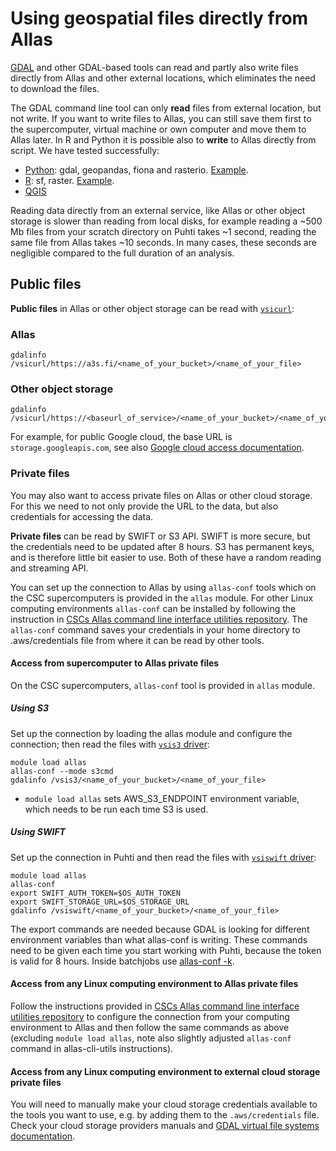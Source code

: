 # Using geospatial files directly from Allas

[GDAL](../../../apps/gdal.md) and other GDAL-based tools can read and partly also write files directly from Allas and other external locations, which eliminates the need to download the files.

The GDAL command line tool can only __read__ files from external location, but not write. If you want to write files to Allas, you can still save them first to the supercomputer, virtual machine or own computer and move them to Allas later. In R and Python it is possible also to __write__ to Allas directly from script. We have tested successfully:

 * [Python](../../../apps/geoconda.md): gdal, geopandas, fiona and rasterio. [Example](https://github.com/csc-training/geocomputing/blob/master/python/allas/working_with_allas_from_Python_S3.py). 
 * [R](../../../apps/r-env-for-gis.md): sf, raster. [Example](https://github.com/csc-training/geocomputing/blob/master/R/allas/working_with_allas_from_R_S3.R). 
 * [QGIS](../../../apps/qgis.md)

 
Reading data directly from an external service, like Allas or other object storage is slower than reading from local disks, for example reading a ~500 Mb files from your scratch directory on Puhti takes ~1 second, reading the same file from Allas takes ~10 seconds. In many cases, these seconds are negligible compared to the full duration of an analysis.

## Public files

__Public files__ in Allas or other object storage can be read with [`vsicurl`](https://gdal.org/user/virtual_file_systems.html#vsicurl):  

### Allas
```
gdalinfo /vsicurl/https://a3s.fi/<name_of_your_bucket>/<name_of_your_file>
```
### Other object storage
```
gdalinfo /vsicurl/https://<baseurl_of_service>/<name_of_your_bucket>/<name_of_your_file>
```
For example, for public Google cloud, the base URL is `storage.googleapis.com`, see also [Google cloud access documentation](https://cloud.google.com/storage/docs/access-public-data#api-link).

### Private files

You may also want to access private files on Allas or other cloud storage. For this we need to not only provide the URL to the data, but also credentials for accessing the data. 

__Private files__ can be read by SWIFT or S3 API. SWIFT is more secure, but the credentials need to be updated after 8 hours. S3 has permanent keys, and is therefore little bit easier to use. Both of these have a random reading and streaming API.

You can set up the connection to Allas by using `allas-conf` tools which on the CSC supercomputers is provided in the `allas` module. For other Linux computing environments `allas-conf` can be installed by following the instruction in  [CSCs Allas command line interface utilities repository](https://github.com/CSCfi/allas-cli-utils). 
The `allas-conf` command saves your credentials in your home directory to .aws/credentials file from where it can be read by other tools.

#### Access from supercomputer to Allas private files

On the CSC supercomputers, `allas-conf` tool is provided in `allas` module.  

##### Using S3

Set up the connection by loading the allas module and configure the connection; then read the files with [`vsis3` driver](https://gdal.org/user/virtual_file_systems.html#vsis3-aws-s3-files-random-reading):
```
module load allas
allas-conf --mode s3cmd
gdalinfo /vsis3/<name_of_your_bucket>/<name_of_your_file>
```

* `module load allas` sets AWS_S3_ENDPOINT environment variable, which needs to be run each time S3 is used.

##### Using SWIFT

Set up the connection in Puhti and then read the files with [`vsiswift` driver](https://gdal.org/user/virtual_file_systems.html#vsiswift-openstack-swift-object-storage-random-reading):

```
module load allas
allas-conf
export SWIFT_AUTH_TOKEN=$OS_AUTH_TOKEN 
export SWIFT_STORAGE_URL=$OS_STORAGE_URL
gdalinfo /vsiswift/<name_of_your_bucket>/<name_of_your_file>
```

The export commands are needed because GDAL is looking for different environment variables than what allas-conf is writing. These commands need to be given each time you start working with Puhti, because the token is valid for 8 hours. Inside batchjobs use [allas-conf -k](../../../data/Allas/allas_batchjobs.md).

#### Access from any Linux computing environment to Allas private files

Follow the instructions provided in [CSCs Allas command line interface utilities repository](https://github.com/CSCfi/allas-cli-utils) to configure the connection from your computing environment to Allas and then follow the same commands as above (excluding `module load allas`, note also slightly adjusted `allas-conf` command in allas-cli-utils instructions).

#### Access from any Linux computing environment to external cloud storage private files

You will need to manually make your cloud storage credentials available to the tools you want to use, e.g. by adding them to the `.aws/credentials` file. Check your cloud storage providers manuals and [GDAL virtual file systems documentation](https://gdal.org/user/virtual_file_systems.html#).





